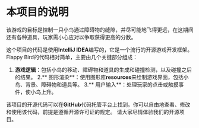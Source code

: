 # 本项目的说明

该游戏的目标是控制一只小鸟通过障碍物的缝隙，并尽可能地飞得更远，在这期间还有各种道具，玩家需小心应对以争取获得更高的分数。

这个项目的代码是使用**IntelliJ IDEA**编写的，它是一个流行的开源游戏开发框架。Flappy Bird的代码相对简单，主要由几个关键部分组成：
1. **游戏逻辑**：包括小鸟的移动、障碍物和道具的生成和碰撞检测，以及碰撞之后的结果。
2.** 图形渲染**：使用图形库**resources**来绘制游戏界面，包括小鸟、背景、障碍物和道具等。
3.** 用户输入**：处理玩家的点击或触摸事件，使小鸟上升。

该项目的开源代码可以在**GitHub**代码托管平台上找到。你可以自由地查看、修改和使用该代码，前提是遵循开源许可证的规定。
请大家尽情体验我们的开源项目。
